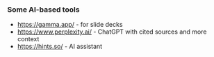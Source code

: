### Some AI-based tools

- https://gamma.app/ - for slide decks
- https://www.perplexity.ai/ - ChatGPT with cited sources and more context
- https://hints.so/ - AI assistant
